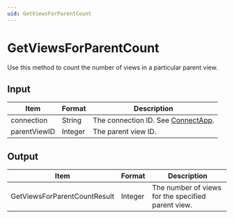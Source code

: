 ```yaml
---
uid: GetViewsForParentCount
---
```


# GetViewsForParentCount

Use this method to count the number of views in a particular parent view.

## Input

| Item         | Format  | Description                                           |
|--------------|---------|-------------------------------------------------------|
| connection   | String  | The connection ID. See [ConnectApp](xref:ConnectApp). |
| parentViewID | Integer | The parent view ID.                                   |

## Output

| Item                         | Format  | Description                                        |
|------------------------------|---------|----------------------------------------------------|
| GetViewsForParentCountResult | Integer | The number of views for the specified parent view. |
